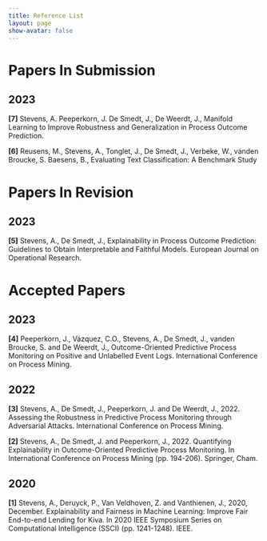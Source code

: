 ```yaml
---
title: Reference List
layout: page
show-avatar: false
---
```


# Papers In Submission

## 2023 

**[7]** Stevens, A. Peeperkorn, J. De Smedt, J., De Weerdt, J., Manifold Learning to Improve Robustness
and Generalization in Process Outcome Prediction.

**[6]** Reusens, M., Stevens, A., Tonglet, J., De Smedt, J., Verbeke, W., vanden Broucke, S. Baesens, B., Evaluating Text Classification: A Benchmark Study

# Papers In Revision

## 2023

**[5]** Stevens, A., De Smedt, J., Explainability in Process Outcome Prediction: Guidelines to Obtain Interpretable and Faithful Models. European Journal on Operational Research.

# Accepted Papers

## 2023

**[4]** Peeperkorn, J., Vázquez, C.O., Stevens, A., De Smedt, J., vanden Broucke, S. and De Weerdt, J., Outcome-Oriented Predictive Process Monitoring on Positive and Unlabelled Event Logs. International Conference on Process Mining.

## 2022

**[3]** Stevens, A., De Smedt, J., Peeperkorn, J. and De Weerdt, J., 2022. Assessing the Robustness in Predictive Process Monitoring through Adversarial Attacks. International Conference on Process Mining.

**[2]** Stevens, A., De Smedt, J. and Peeperkorn, J., 2022. Quantifying Explainability in Outcome-Oriented Predictive Process Monitoring. In International Conference on Process Mining (pp. 194-206). Springer, Cham.

## 2020 

**[1]** Stevens, A., Deruyck, P., Van Veldhoven, Z. and Vanthienen, J., 2020, December. Explainability and Fairness in Machine Learning: Improve Fair End-to-end Lending for Kiva. In 2020 IEEE Symposium Series on Computational Intelligence (SSCI) (pp. 1241-1248). IEEE.

